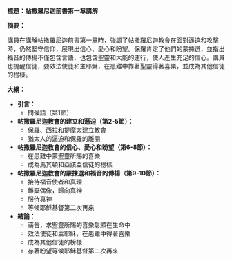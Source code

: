**標題：帖撒羅尼迦前書第一章講解**

**摘要：**

講員在講解帖撒羅尼迦前書第一章時，強調了帖撒羅尼迦教會在面對逼迫和攻擊時，仍然堅守信仰，展現出信心、愛心和盼望。保羅肯定了他們的蒙揀選，並指出福音的傳揚不僅包含言語，也包含聖靈和大能的運行，使人產生充足的信心。講員也提醒信徒，要效法使徒和主耶穌，在患難中靠著聖靈得著喜樂，並成為其他信徒的榜樣。

**大綱：**

* **引言：**
    * 問候語（第1節）
* **帖撒羅尼迦教會的建立和逼迫（第2-5節）：**
    * 保羅、西拉和提摩太建立教會
    * 猶太人的逼迫和保羅的離開
* **帖撒羅尼迦教會的信心、愛心和盼望（第6-8節）：**
    * 在患難中蒙聖靈所賜的喜樂
    * 成為馬其頓和亞該亞信徒的榜樣
* **帖撒羅尼迦教會的蒙揀選和福音的傳揚（第9-10節）：**
    * 接待福音使者和真理
    * 離棄偶像，歸向真神
    * 服侍真神
    * 等候耶穌基督第二次再來
* **結論：**
    * 禱告，求聖靈所賜的喜樂彰顯在生命中
    * 效法使徒和主耶穌，在患難中得著喜樂
    * 成為其他信徒的榜樣
    * 存著盼望等候耶穌基督第二次再來